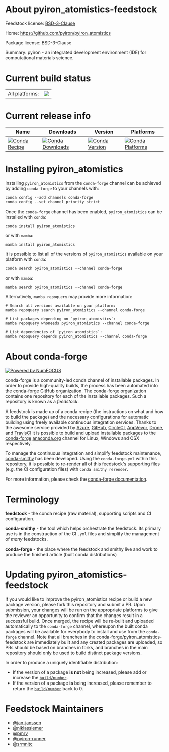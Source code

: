 About pyiron_atomistics-feedstock
=================================

Feedstock license: [BSD-3-Clause](https://github.com/conda-forge/pyiron_atomistics-feedstock/blob/main/LICENSE.txt)

Home: https://github.com/pyiron/pyiron_atomistics

Package license: BSD-3-Clause

Summary: pyiron - an integrated development environment (IDE) for computational materials science.

Current build status
====================


<table><tr><td>All platforms:</td>
    <td>
      <a href="https://dev.azure.com/conda-forge/feedstock-builds/_build/latest?definitionId=5092&branchName=main">
        <img src="https://dev.azure.com/conda-forge/feedstock-builds/_apis/build/status/pyiron_atomistics-feedstock?branchName=main">
      </a>
    </td>
  </tr>
</table>

Current release info
====================

| Name | Downloads | Version | Platforms |
| --- | --- | --- | --- |
| [![Conda Recipe](https://img.shields.io/badge/recipe-pyiron__atomistics-green.svg)](https://anaconda.org/conda-forge/pyiron_atomistics) | [![Conda Downloads](https://img.shields.io/conda/dn/conda-forge/pyiron_atomistics.svg)](https://anaconda.org/conda-forge/pyiron_atomistics) | [![Conda Version](https://img.shields.io/conda/vn/conda-forge/pyiron_atomistics.svg)](https://anaconda.org/conda-forge/pyiron_atomistics) | [![Conda Platforms](https://img.shields.io/conda/pn/conda-forge/pyiron_atomistics.svg)](https://anaconda.org/conda-forge/pyiron_atomistics) |

Installing pyiron_atomistics
============================

Installing `pyiron_atomistics` from the `conda-forge` channel can be achieved by adding `conda-forge` to your channels with:

```
conda config --add channels conda-forge
conda config --set channel_priority strict
```

Once the `conda-forge` channel has been enabled, `pyiron_atomistics` can be installed with `conda`:

```
conda install pyiron_atomistics
```

or with `mamba`:

```
mamba install pyiron_atomistics
```

It is possible to list all of the versions of `pyiron_atomistics` available on your platform with `conda`:

```
conda search pyiron_atomistics --channel conda-forge
```

or with `mamba`:

```
mamba search pyiron_atomistics --channel conda-forge
```

Alternatively, `mamba repoquery` may provide more information:

```
# Search all versions available on your platform:
mamba repoquery search pyiron_atomistics --channel conda-forge

# List packages depending on `pyiron_atomistics`:
mamba repoquery whoneeds pyiron_atomistics --channel conda-forge

# List dependencies of `pyiron_atomistics`:
mamba repoquery depends pyiron_atomistics --channel conda-forge
```


About conda-forge
=================

[![Powered by
NumFOCUS](https://img.shields.io/badge/powered%20by-NumFOCUS-orange.svg?style=flat&colorA=E1523D&colorB=007D8A)](https://numfocus.org)

conda-forge is a community-led conda channel of installable packages.
In order to provide high-quality builds, the process has been automated into the
conda-forge GitHub organization. The conda-forge organization contains one repository
for each of the installable packages. Such a repository is known as a *feedstock*.

A feedstock is made up of a conda recipe (the instructions on what and how to build
the package) and the necessary configurations for automatic building using freely
available continuous integration services. Thanks to the awesome service provided by
[Azure](https://azure.microsoft.com/en-us/services/devops/), [GitHub](https://github.com/),
[CircleCI](https://circleci.com/), [AppVeyor](https://www.appveyor.com/),
[Drone](https://cloud.drone.io/welcome), and [TravisCI](https://travis-ci.com/)
it is possible to build and upload installable packages to the
[conda-forge](https://anaconda.org/conda-forge) [anaconda.org](https://anaconda.org/)
channel for Linux, Windows and OSX respectively.

To manage the continuous integration and simplify feedstock maintenance,
[conda-smithy](https://github.com/conda-forge/conda-smithy) has been developed.
Using the ``conda-forge.yml`` within this repository, it is possible to re-render all of
this feedstock's supporting files (e.g. the CI configuration files) with ``conda smithy rerender``.

For more information, please check the [conda-forge documentation](https://conda-forge.org/docs/).

Terminology
===========

**feedstock** - the conda recipe (raw material), supporting scripts and CI configuration.

**conda-smithy** - the tool which helps orchestrate the feedstock.
                   Its primary use is in the construction of the CI ``.yml`` files
                   and simplify the management of *many* feedstocks.

**conda-forge** - the place where the feedstock and smithy live and work to
                  produce the finished article (built conda distributions)


Updating pyiron_atomistics-feedstock
====================================

If you would like to improve the pyiron_atomistics recipe or build a new
package version, please fork this repository and submit a PR. Upon submission,
your changes will be run on the appropriate platforms to give the reviewer an
opportunity to confirm that the changes result in a successful build. Once
merged, the recipe will be re-built and uploaded automatically to the
`conda-forge` channel, whereupon the built conda packages will be available for
everybody to install and use from the `conda-forge` channel.
Note that all branches in the conda-forge/pyiron_atomistics-feedstock are
immediately built and any created packages are uploaded, so PRs should be based
on branches in forks, and branches in the main repository should only be used to
build distinct package versions.

In order to produce a uniquely identifiable distribution:
 * If the version of a package **is not** being increased, please add or increase
   the [``build/number``](https://docs.conda.io/projects/conda-build/en/latest/resources/define-metadata.html#build-number-and-string).
 * If the version of a package **is** being increased, please remember to return
   the [``build/number``](https://docs.conda.io/projects/conda-build/en/latest/resources/define-metadata.html#build-number-and-string)
   back to 0.

Feedstock Maintainers
=====================

* [@jan-janssen](https://github.com/jan-janssen/)
* [@niklassiemer](https://github.com/niklassiemer/)
* [@pmrv](https://github.com/pmrv/)
* [@pyiron-runner](https://github.com/pyiron-runner/)
* [@srmnitc](https://github.com/srmnitc/)

